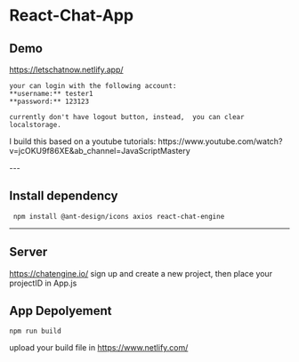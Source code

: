 # React-Chat-App
## Demo
https://letschatnow.netlify.app/ 
```
your can login with the following account: 
**username:** tester1 
**password:** 123123  

currently don't have logout button, instead,  you can clear localstorage.

```
<p>I build this based on a youtube tutorials: https://www.youtube.com/watch?v=jcOKU9f86XE&ab_channel=JavaScriptMastery</p>
---


## Install dependency 
```
 npm install @ant-design/icons axios react-chat-engine
```

---

## Server
https://chatengine.io/
sign up and create a new project, then place your projectID in App.js
## App Depolyement
```
npm run build
```
upload your build file in https://www.netlify.com/
